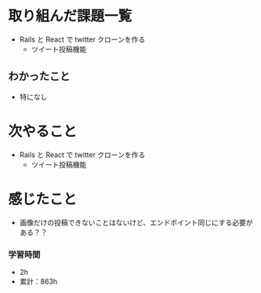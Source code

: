 # 取り組んだ課題一覧

- Rails と React で twitter クローンを作る
  - ツイート投稿機能

## わかったこと

- 特になし

# 次やること

- Rails と React で twitter クローンを作る
  - ツイート投稿機能

# 感じたこと

- 画像だけの投稿できないことはないけど、エンドポイント同じにする必要がある？？

### 学習時間

- 2h
- 累計：863h
